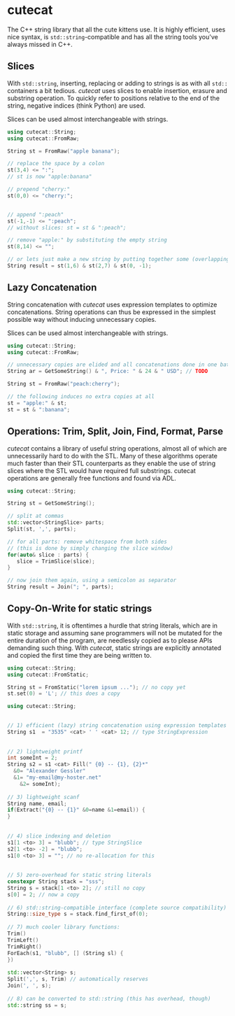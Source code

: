 cutecat
=======


The C++ string library that all the cute kittens use. It is highly efficient, uses nice syntax, 
is `std::string`-compatible and has all the string tools you've always missed in C++.

Slices
-------

With `std::string`, inserting, replacing or adding to strings is as with all `std::` containers
a bit tedious. _cutecat_ uses slices to enable insertion, erasure and substring operation. To quickly refer
to positions relative to the end of the string, negative indices (think Python) are used. 

Slices can be used almost interchangeable with strings.
````c++
using cutecat::String;
using cutecat::FromRaw;

String st = FromRaw("apple banana"); 

// replace the space by a colon
st(3,4) <= ":";
// st is now "apple:banana"

// prepend "cherry:"
st(0,0) <= "cherry:";


// append ":peach"
st(-1,-1) <= ":peach";
// without slices: st = st & ":peach";

// remove "apple:" by substituting the empty string
st(8,14) <= "";

// or lets just make a new string by putting together some (overlapping) slices
String result = st(1,6) & st(2,7) & st(0, -1);

````

Lazy Concatenation
-------

String concatenation with _cutecat_ uses expression templates to optimize concatenations. String operations
can thus be expressed  in the simplest possible way without inducing unnecessary copies. 

Slices can be used almost interchangeable with strings.
````c++
using cutecat::String;
using cutecat::FromRaw;

// unnecessary copies are elided and all concatenations done in one batch
String ar = GetSomeString() & ", Price: " & 24 & " USD"; // TODO

String st = FromRaw("peach:cherry");

// the following induces no extra copies at all
st = "apple:" & st;
st = st & ":banana";

````

Operations: Trim, Split, Join, Find, Format, Parse
-------

_cutecat_ contains a library of useful string operations, almost all of which are unnecessarily hard to do
with the STL. Many of these algorithms operate much faster than their STL counterparts as they enable the
use of string slices where the STL would have required full substrings. cutecat operations are generally 
free functions and found via ADL.
````c++
using cutecat::String;

String st = GetSomeString();

// split at commas
std::vector<StringSlice> parts;
Split(st, ',', parts); 

// for all parts: remove whitespace from both sides 
// (this is done by simply changing the slice window)
for(auto& slice : parts) {
   slice = TrimSlice(slice); 
}

// now join them again, using a semicolon as separator
String result = Join("; ", parts);


````


Copy-On-Write for static strings
-------

With `std::string`, it is oftentimes a hurdle that string literals, which are in static storage and 
assuming sane programmers will not be mutated for the entire duration of the program, are needlessly
copied as to please APIs demanding such thing. With _cutecat_, static strings are explicitly annotated and 
copied the first time they are being written to.
````c++
using cutecat::String;
using cutecat::FromStatic;

String st = FromStatic("lorem ipsum ..."); // no copy yet
st.set(0) = 'L'; // this does a copy 

````


````c++
using cutecat::String;

 
// 1) efficient (lazy) string concatenation using expression templates
String s1  = "3535" <cat> ' ' <cat> 12; // type StringExpression
 
 
// 2) lightweight printf
int someInt = 2;
String s2 = s1 <cat> Fill(" {0} -- {1}, {2}*" 
  &0= "Alexander Gessler" 
  &1= "my-email@my-hoster.net"
	&2= someInt);
 
// 3) lightweight scanf
String name, email;
if(Extract("{0} -- {1}" &0=name &1=email)) {
}
 
 
// 4) slice indexing and deletion
s1[1 <to> 3] = "blubb"; // type StringSlice
s2[1 <to> -2] = "blubb";
s1[0 <to> 3] = ""; // no re-allocation for this
 
 
// 5) zero-overhead for static string literals
constexpr String stack = "sss";
String s = stack[1 <to> 2]; // still no copy
s[0] = 2; // now a copy
 
// 6) std::string-compatible interface (complete source compatibility)
String::size_type s = stack.find_first_of(0);
 
// 7) much cooler library functions:
Trim()
TrimLeft()
TrimRight()
ForEach(s1, "blubb", [] (String sl) {
})
 
std::vector<String> s;
Split(',', s, Trim) // automatically reserves
Join(', ', s);
 
// 8) can be converted to std::string (this has overhead, though)
std::string ss = s;
